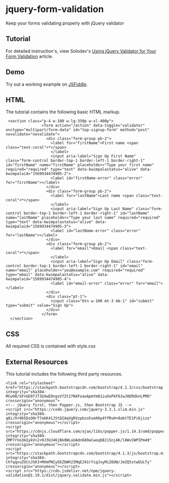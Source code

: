 # jquery-form-validation
Keep your forms validating properly with jQuery validator

## Tutorial
For detailed instruction's, view Solodev's [Using jQuery Validator for Your Form Validation](https://www.solodev.com/blog/using-jquery-validator-for-your-form-validation.stml) article.

## Demo
  		  
Try out a working example on [JSFiddle](https://jsfiddle.net/solodev/d1vubqr0/8/).

## HTML

The tutorial contains the following basic HTML markup.

```
 <section class="p-4 w-100 w-lg-350p w-xl-400p">
                <form action="/action" data-toggle="validator" enctype="multipart/form-data" id="top-signup-form" method="post" novalidate="novalidate">
                  <div class="form-group pb-2">
                    <label for="firstName">First name <span class="text-coral">*</span>
                    </label>
                    <input aria-label="Sign Up First Name" class="form-control border-top-1 border-left-1 border-right-1" id="firstName" name="firstName" placeholder="Type your first name" required="required" type="text" data-kwimpalastatus="alive" data-kwimpalaid="1569934474905-2">
                    <label id="firstName-error" class="error" for="firstName"></label>
                  </div>
                  <div class="form-group pb-2">
                    <label for="lastName">Last name <span class="text-coral">*</span>
                    </label>
                    <input aria-label="Sign Up Last Name" class="form-control border-top-1 border-left-1 border-right-1" id="lastName" name="lastName" placeholder="Type your last name" required="required" type="text" data-kwimpalastatus="alive" data-kwimpalaid="1569934474905-3">
                    <label id="lastName-error" class="error" for="lastName"></label> 
                  </div>
                  <div class="form-group pb-2">
                    <label for="email">Email <span class="text-coral">*</span>
                    </label>
                    <input aria-label="Sign Up Email" class="form-control border-top-1 border-left-1 border-right-1" id="email" name="email" placeholder="you@example.com" required="required" type="email" data-kwimpalastatus="alive" data-kwimpalaid="1569934474905-4">
                    <label id="email-error" class="error" for="email"></label>
                  </div>
                  <div class="pt-1">
                    <input class="btn w-100 mt-3 mb-1" id="submit" type="submit" value="Sign Up">
                  </div>
                </form>
  </section>
```

## CSS
All required CSS is contained with style.css

## External Resources
This tutorial includes the following third party resources.

```
<link rel="stylesheet" href="https://stackpath.bootstrapcdn.com/bootstrap/4.1.3/css/bootstrap.min.css" integrity="sha384-MCw98/SFnGE8fJT3GXwEOngsV7Zt27NXFoaoApmYm81iuXoPkFOJwJ8ERdknLPMO" crossorigin="anonymous">
<!-- jQuery first, then Popper.js, then Bootstrap JS -->
<script src="https://code.jquery.com/jquery-3.3.1.slim.min.js" integrity="sha384-q8i/X+965DzO0rT7abK41JStQIAqVgRVzpbzo5smXKp4YfRvH+8abtTE1Pi6jizo" crossorigin="anonymous"></script>
<script src="https://cdnjs.cloudflare.com/ajax/libs/popper.js/1.14.3/umd/popper.min.js" integrity="sha384-ZMP7rVo3mIykV+2+9J3UJ46jBk0WLaUAdn689aCwoqbBJiSnjAK/l8WvCWPIPm49" crossorigin="anonymous"></script>
<script src="https://stackpath.bootstrapcdn.com/bootstrap/4.1.3/js/bootstrap.min.js" integrity="sha384-ChfqqxuZUCnJSK3+MXmPNIyE6ZbWh2IMqE241rYiqJxyMiZ6OW/JmZQ5stwEULTy" crossorigin="anonymous"></script>
<script src="https://cdn.jsdelivr.net/npm/jquery-validation@1.19.1/dist/jquery.validate.min.js"></script>
```
